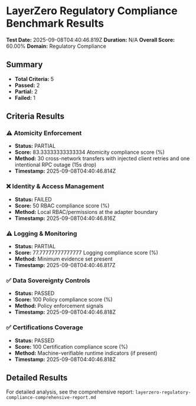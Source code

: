 # LayerZero Regulatory Compliance Benchmark Results

**Test Date:** 2025-09-08T04:40:46.819Z
**Duration:** N/A
**Overall Score:** 60.00%
**Domain:** Regulatory Compliance

## Summary

- **Total Criteria:** 5
- **Passed:** 2
- **Partial:** 2
- **Failed:** 1

## Criteria Results

### ⚠️ Atomicity Enforcement
- **Status:** PARTIAL
- **Score:** 83.33333333333334 Atomicity compliance score (%)
- **Method:** 30 cross-network transfers with injected client retries and one intentional RPC outage (15s drop)
- **Timestamp:** 2025-09-08T04:40:46.814Z

### ❌ Identity & Access Management
- **Status:** FAILED
- **Score:** 50 RBAC compliance score (%)
- **Method:** Local RBAC/permissions at the adapter boundary
- **Timestamp:** 2025-09-08T04:40:46.816Z

### ⚠️ Logging & Monitoring
- **Status:** PARTIAL
- **Score:** 77.77777777777777 Logging compliance score (%)
- **Method:** Minimum evidence set present
- **Timestamp:** 2025-09-08T04:40:46.817Z

### ✅ Data Sovereignty Controls
- **Status:** PASSED
- **Score:** 100 Policy compliance score (%)
- **Method:** Policy enforcement signals
- **Timestamp:** 2025-09-08T04:40:46.818Z

### ✅ Certifications Coverage
- **Status:** PASSED
- **Score:** 100 Certification compliance score (%)
- **Method:** Machine-verifiable runtime indicators (if present)
- **Timestamp:** 2025-09-08T04:40:46.818Z

## Detailed Results

For detailed analysis, see the comprehensive report: `layerzero-regulatory-compliance-comprehensive-report.md`
